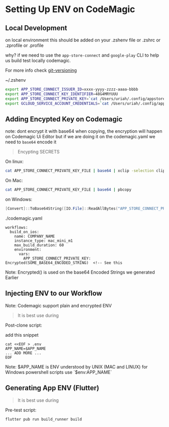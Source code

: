 # Setting Up ENV on CodeMagic


## Local Development

on local environment this should be added on your .zshenv file or .zshrc or .zprofile or .profile

why? if we need to use the `app-store-connect` and `google-play`  CLI to help us build test locally codemagic.

For more info check [git-versioning](./git_versioning.md)

~/.zshenv
```sh
export APP_STORE_CONNECT_ISSUER_ID=xxxx-yyyy-zzzz-aaaa-bbbb
export APP_STORE_CONNECT_KEY_IDENTIFIER=48G4MRYUUU
export APP_STORE_CONNECT_PRIVATE_KEY=`cat /Users/uriah/.config/appstore-connect/AuthKey_48G4MRYUUU.p8`
export GCLOUD_SERVICE_ACCOUNT_CREDENTIALS=`cat /Users/uriah/.config/appstore-connect/play-integrity-kgxfuo0pwpm6mkb-54112fd2ad11.json`
```


## Adding Encypted Key on Codemagic

note: dont encrypt it with base64 when copying, the encryption will happen on Codemagic Ui Editor but if we are doing it on the codemagic.yaml we need to `base64` encode it


> Encypting SECRETS

On linux:
```sh
cat APP_STORE_CONNECT_PRIVATE_KEY_FILE | base64 | xclip -selection clipboard
```

On Mac:
```sh
cat APP_STORE_CONNECT_PRIVATE_KEY_FILE | base64 | pbcopy
```

on Windows:

```powershell
[Convert]::ToBase64String([IO.File]::ReadAllBytes("APP_STORE_CONNECT_PRIVATE_KEY_FILE")) | Set-Clipboard
```

./codemagic.yaml
```
workflows:
  build_on_ios:
    name: COMPANY_NAME
    instance_type: mac_mini_m1
    max_build_duration: 60
    environment:
      vars:
        APP_STORE_CONNECT_PRIVATE_KEY: Encrypted(SOME_BASE64_ENCODED_STRING)  <!-- See this
```

Note: Encrypted() is used on the base64 Encoded Strings we generated Earlier

## Injecting ENV to our Workflow

Note: Codemagic support plain and encrypted ENV

> It is best use during

Post-clone script:

add this snippet
```
cat <<EOF > .env
APP_NAME=$APP_NAME
... ADD MORE ...
EOF
```

Note: $APP_NAME is ENV understood by UNIX (MAC and LINUX) for Windows powershell scripts use `$env:APP_NAME`


## Generating App ENV (Flutter)

> It is best use during

Pre-test script:
```
flutter pub run build_runner build
```